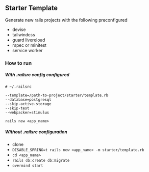 ## Starter Template

Generate new rails projects with the following preconfigured

- devise
- tailwindcss
- guard livereload
- rspec or minitest
- service worker

### How to run

##### With .railsrc config configured

```
# ~/.railsrc

--template=/path-to-project/starter/template.rb
--database=postgresql
--skip-active-storage
--skip-test
--webpacker=stimulus
```
`rails new <app_name>`

##### Without .railsrc configuration
- clone
- `DISABLE_SPRING=t rails new <app_name> -m starter/template.rb`
- `cd <app_name>`
- `rails db:create db:migrate`
- `overmind start`
